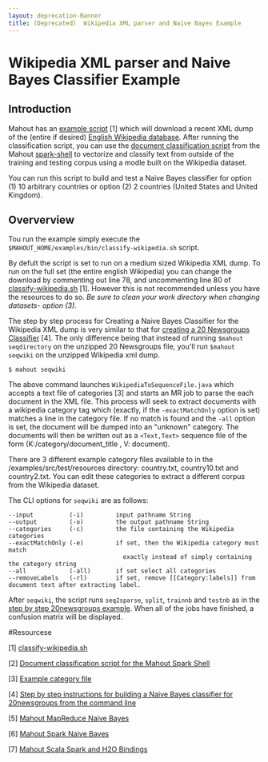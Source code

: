 ```yaml
---
layout: deprecation-Banner
title: (Deprecated)  Wikipedia XML parser and Naive Bayes Example
---
```



# Wikipedia XML parser and Naive Bayes Classifier Example

## Introduction
Mahout has an [example script](https://github.com/apache/mahout/blob/master/examples/bin/classify-wikipedia.sh) [1] which will download a recent XML dump of the (entire if desired) [English Wikipedia database](http://dumps.wikimedia.org/enwiki/latest/). After running the classification script, you can use the [document classification script](https://github.com/apache/mahout/blob/master/examples/bin/spark-document-classifier.mscala) from the Mahout [spark-shell](http://mahout.apache.org/users/sparkbindings/play-with-shell.html) to vectorize and classify text from outside of the training and testing corpus using a modle built on the Wikipedia dataset.  

You can run this script to build and test a Naive Bayes classifier for option (1) 10 arbitrary countries or option (2) 2 countries (United States and United Kingdom).

## Oververview

Tou run the example simply execute the `$MAHOUT_HOME/examples/bin/classify-wikipedia.sh` script.

By defult the script is set to run on a medium sized Wikipedia XML dump.  To run on the full set (the entire english Wikipedia) you can change the download by commenting out line 78, and uncommenting line 80  of [classify-wikipedia.sh](https://github.com/apache/mahout/blob/master/examples/bin/classify-wikipedia.sh) [1]. However this is not recommended unless you have the resources to do so. *Be sure to clean your work directory when changing datasets- option (3).*

The step by step process for Creating a Naive Bayes Classifier for the Wikipedia XML dump is very similar to that for [creating a 20 Newsgroups Classifier](http://mahout.apache.org/users/classification/twenty-newsgroups.html) [4].  The only difference being that instead of running `$mahout seqdirectory` on the unzipped 20 Newsgroups file, you'll run `$mahout seqwiki` on the unzipped Wikipedia xml dump.

    $ mahout seqwiki 

The above command launches `WikipediaToSequenceFile.java` which accepts a text file of categories [3] and starts an MR job to parse the each document in the XML file.  This process will seek to extract documents with a wikipedia category tag which (exactly, if the `-exactMatchOnly` option is set) matches a line in the category file.  If no match is found and the `-all` option is set, the document will be dumped into an "unknown" category. The documents will then be written out as a `<Text,Text>` sequence file of the form (K:/category/document_title , V: document).

There are 3 different example category files available to in the /examples/src/test/resources
directory:  country.txt, country10.txt and country2.txt.  You can edit these categories to extract a different corpus from the Wikipedia dataset.

The CLI options for `seqwiki` are as follows:

    --input          (-i)         input pathname String
    --output         (-o)         the output pathname String
    --categories     (-c)         the file containing the Wikipedia categories
    --exactMatchOnly (-e)         if set, then the Wikipedia category must match
                                    exactly instead of simply containing the category string
    --all            (-all)       if set select all categories
    --removeLabels   (-rl)        if set, remove [[Category:labels]] from document text after extracting label.


After `seqwiki`, the script runs `seq2sparse`, `split`, `trainnb` and `testnb` as in the [step by step 20newsgroups example](http://mahout.apache.org/users/classification/twenty-newsgroups.html).  When all of the jobs have finished, a confusion matrix will be displayed.

#Resourcese

[1] [classify-wikipedia.sh](https://github.com/apache/mahout/blob/master/examples/bin/classify-wikipedia.sh)

[2] [Document classification script for the Mahout Spark Shell](https://github.com/apache/mahout/blob/master/examples/bin/spark-document-classifier.mscala)

[3] [Example category file](https://github.com/apache/mahout/blob/master/examples/src/test/resources/country10.txt)

[4] [Step by step instructions for building a Naive Bayes classifier for 20newsgroups from the command line](http://mahout.apache.org/users/classification/twenty-newsgroups.html)

[5] [Mahout MapReduce Naive Bayes](http://mahout.apache.org/users/classification/bayesian.html)

[6] [Mahout Spark Naive Bayes](http://mahout.apache.org/users/algorithms/spark-naive-bayes.html)

[7] [Mahout Scala Spark and H2O Bindings](http://mahout.apache.org/users/sparkbindings/home.html)

